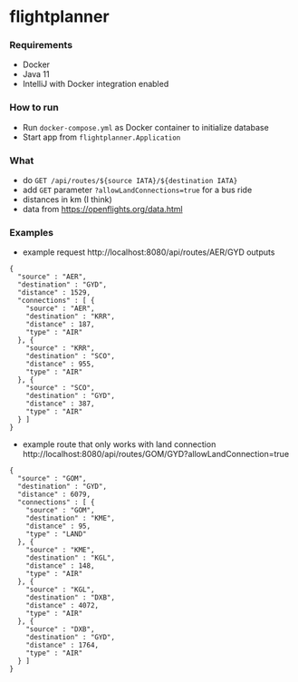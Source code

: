 # flightplanner

### Requirements
* Docker
* Java 11
* IntelliJ with Docker integration enabled

### How to run
* Run `docker-compose.yml` as Docker container to initialize database
* Start app from `flightplanner.Application`

### What
* do `GET /api/routes/${source IATA}/${destination IATA}`
* add `GET` parameter `?allowLandConnections=true` for a bus ride
* distances in km (I think)
* data from https://openflights.org/data.html

### Examples
* example request http://localhost:8080/api/routes/AER/GYD outputs
```
{
  "source" : "AER",
  "destination" : "GYD",
  "distance" : 1529,
  "connections" : [ {
    "source" : "AER",
    "destination" : "KRR",
    "distance" : 187,
    "type" : "AIR"
  }, {
    "source" : "KRR",
    "destination" : "SCO",
    "distance" : 955,
    "type" : "AIR"
  }, {
    "source" : "SCO",
    "destination" : "GYD",
    "distance" : 387,
    "type" : "AIR"
  } ]
}
```


* example route that only works with land connection http://localhost:8080/api/routes/GOM/GYD?allowLandConnection=true
```
{
  "source" : "GOM",
  "destination" : "GYD",
  "distance" : 6079,
  "connections" : [ {
    "source" : "GOM",
    "destination" : "KME",
    "distance" : 95,
    "type" : "LAND"
  }, {
    "source" : "KME",
    "destination" : "KGL",
    "distance" : 148,
    "type" : "AIR"
  }, {
    "source" : "KGL",
    "destination" : "DXB",
    "distance" : 4072,
    "type" : "AIR"
  }, {
    "source" : "DXB",
    "destination" : "GYD",
    "distance" : 1764,
    "type" : "AIR"
  } ]
}
```
